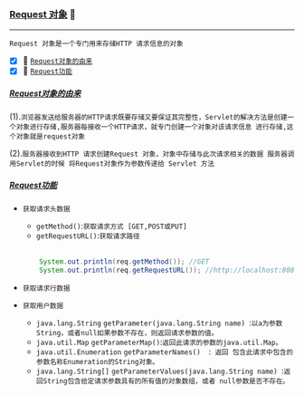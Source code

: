 ### [Request 对象](#top) <b id="top"></b> :maple_leaf:

----
`Request 对象是一个专门用来存储HTTP 请求信息的对象`

- [x] :maple_leaf: [`Request对象的由来`](#request) 
- [x] :maple_leaf: [`Request功能`](#func) 

##### [Request对象的由来](#top)  <b id="request"></b>
(1).`浏览器发送给服务器的HTTP请求既要存储又要保证其完整性，Servlet的解决方法是创建一个对象进行存储,服务器每接收一个HTTP请求，就专门创建一个对象对该请求信息
进行存储,这个对象就是request对象`<br/>

(2).`服务器接收到HTTP 请求创建Request 对象，对象中存储与此次请求相关的数据 服务器调用Servlet的时候 将Request对象作为参数传递给 Servlet 方法`

##### [Request功能](#top)  <b id="func"></b>
* `获取请求头数据`
   * `getMethod()`:`获取请求方式 [GET,POST或PUT]`
   * `getRequestURL()`:`获取请求路径`
   
   <br/>
   
   ```Java
       System.out.println(req.getMethod()); //GET 
       System.out.println(req.getRequestURL()); //http://localhost:8089/servlet/update
   ```
* `获取请求行数据`
* `获取用户数据`
   * `java.lang.String`	`getParameter(java.lang.String name) `:`以a为参数String，或者null如果参数不存在，则返回请求参数的值。`
  * `java.util.Map`	`getParameterMap()`:`返回此请求的参数的java.util.Map。`
  * `java.util.Enumeration`	`getParameterNames()  `:` 返回 包含此请求中包含的参数名称Enumeration的String对象。`
  * `java.lang.String[]`	`getParameterValues(java.lang.String name) `:`返回String包含给定请求参数具有的所有值的对象数组，或者 null参数是否不存在。`

     	
             
     	
              
